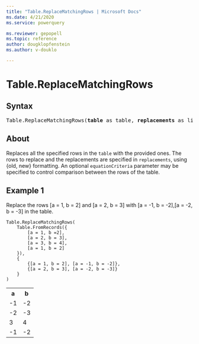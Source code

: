 ```yaml
---
title: "Table.ReplaceMatchingRows | Microsoft Docs"
ms.date: 4/21/2020
ms.service: powerquery

ms.reviewer: gepopell
ms.topic: reference
author: dougklopfenstein
ms.author: v-douklo

---
```

# Table.ReplaceMatchingRows

## Syntax

<pre>
Table.ReplaceMatchingRows(<b>table</b> as table, <b>replacements</b> as list, optional <b>equationCriteria</b> as any) as table 
</pre>
  
## About  
Replaces all the specified rows in the `table` with the provided ones. The rows to replace and the replacements are specified in `replacements`, using {old, new} formatting. An optional `equationCriteria` parameter may be specified to control comparison between the rows of the table.

## Example 1
Replace the rows [a = 1, b = 2] and [a = 2, b = 3] with [a = -1, b = -2],[a = -2, b = -3] in the table.

```powerquery-m
Table.ReplaceMatchingRows(
    Table.FromRecords({
        [a = 1, b =2], 
        [a = 2, b = 3], 
        [a = 3, b = 4], 
        [a = 1, b = 2]
    }),
    { 
        {[a = 1, b = 2], [a = -1, b = -2]}, 
        {[a = 2, b = 3], [a = -2, b = -3]} 
    }
)
```

<table> <tr> <th>a</th> <th>b</th> </tr> <tr> <td>-1</td> <td>-2</td> </tr> <tr> <td>-2</td> <td>-3</td> </tr> <tr> <td>3</td> <td>4</td> </tr> <tr> <td>-1</td> <td>-2</td> </tr> </table>
